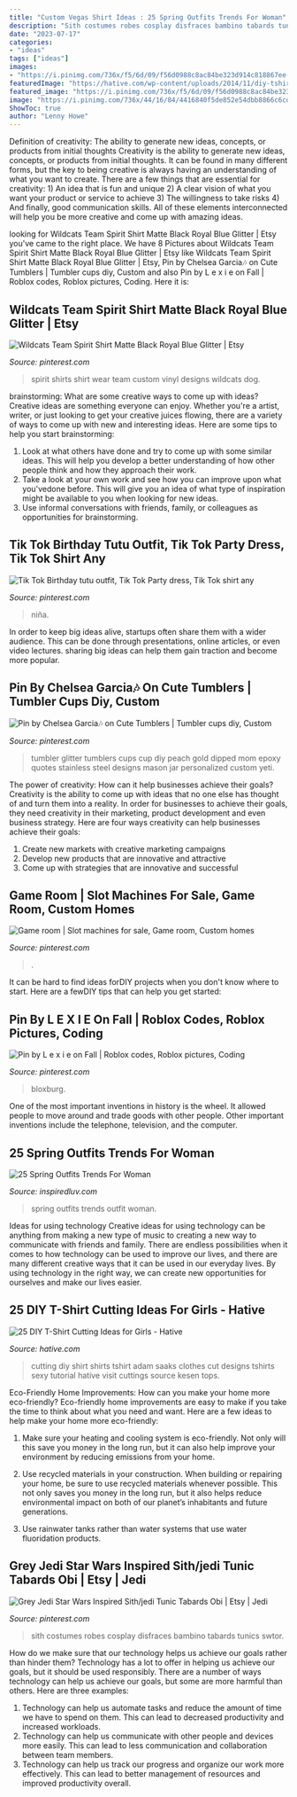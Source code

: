 ```yaml
---
title: "Custom Vegas Shirt Ideas : 25 Spring Outfits Trends For Woman"
description: "Sith costumes robes cosplay disfraces bambino tabards tunics swtor"
date: "2023-07-17"
categories:
- "ideas"
tags: ["ideas"]
images:
- "https://i.pinimg.com/736x/f5/6d/09/f56d0988c8ac84be323d914c818867ee--entertainment-room-parade-of-homes.jpg"
featuredImage: "https://hative.com/wp-content/uploads/2014/11/diy-tshirt-cutting-ideas/4-girl-tshirt-cutting.jpg"
featured_image: "https://i.pinimg.com/736x/f5/6d/09/f56d0988c8ac84be323d914c818867ee--entertainment-room-parade-of-homes.jpg"
image: "https://i.pinimg.com/736x/44/16/84/4416840f5de852e54dbb8866c6cdcc88.jpg"
ShowToc: true
author: "Lenny Howe"
---
```



Definition of creativity: The ability to generate new ideas, concepts, or products from initial thoughts
Creativity is the ability to generate new ideas, concepts, or products from initial thoughts. It can be found in many different forms, but the key to being creative is always having an understanding of what you want to create. There are a few things that are essential for creativity: 1) An idea that is fun and unique 2) A clear vision of what you want your product or service to achieve 3) The willingness to take risks 4) And finally, good communication skills. All of these elements interconnected will help you be more creative and come up with amazing ideas.

	

		
looking for Wildcats Team Spirit Shirt Matte Black Royal Blue Glitter | Etsy you've came to the right place. We have 8 Pictures about Wildcats Team Spirit Shirt Matte Black Royal Blue Glitter | Etsy like Wildcats Team Spirit Shirt Matte Black Royal Blue Glitter | Etsy, Pin by Chelsea Garcia🎶 on Cute Tumblers | Tumbler cups diy, Custom and also Pin by L e x i e on Fall | Roblox codes, Roblox pictures, Coding. Here it is:
		
    
## Wildcats Team Spirit Shirt Matte Black Royal Blue Glitter | Etsy

<img loading=lazy src="https://i.pinimg.com/736x/e9/4e/35/e94e35a98460951df6f75c1d707127ff.jpg" onerror="this.onerror=null;this.src='https://tse1.mm.bing.net/th?id=OIP.BvAYRrH6IWQL7O6Sy0w8PwHaJ3&amp;pid=15.1';" alt="Wildcats Team Spirit Shirt Matte Black Royal Blue Glitter | Etsy">

_Source: pinterest.com_

>spirit shirts shirt wear team custom vinyl designs wildcats dog. 

	

brainstorming: What are some creative ways to come up with ideas?
Creative ideas are something everyone can enjoy. Whether you're a artist, writer, or just looking to get your creative juices flowing, there are a variety of ways to come up with new and interesting ideas. Here are some tips to help you start brainstorming: 
1. Look at what others have done and try to come up with some similar ideas. This will help you develop a better understanding of how other people think and how they approach their work. 
2. Take a look at your own work and see how you can improve upon what you'vedone before. This will give you an idea of what type of inspiration might be available to you when looking for new ideas. 
3. Use informal conversations with friends, family, or colleagues as opportunities for brainstorming.

    
## Tik Tok Birthday Tutu Outfit, Tik Tok Party Dress, Tik Tok Shirt Any

<img loading=lazy src="https://i.pinimg.com/736x/44/16/84/4416840f5de852e54dbb8866c6cdcc88.jpg" onerror="this.onerror=null;this.src='https://tse2.mm.bing.net/th?id=OIP.wlrcWFJ5vyovKduhWbTwJwHaJ4&amp;pid=15.1';" alt="Tik Tok Birthday tutu outfit, Tik Tok Party dress, Tik Tok shirt any">

_Source: pinterest.com_

>niña. 

	

In order to keep big ideas alive, startups often share them with a wider audience. This can be done through presentations, online articles, or even video lectures. sharing big ideas can help them gain traction and become more popular.

    
## Pin By Chelsea Garcia🎶 On Cute Tumblers | Tumbler Cups Diy, Custom

<img loading=lazy src="https://i.pinimg.com/736x/18/16/59/18165974acab3720a349e69a29081f84.jpg" onerror="this.onerror=null;this.src='https://tse4.mm.bing.net/th?id=OIP.f9MAwpW3ICJD-6AR1IQr6AHaJ4&amp;pid=15.1';" alt="Pin by Chelsea Garcia🎶 on Cute Tumblers | Tumbler cups diy, Custom">

_Source: pinterest.com_

>tumbler glitter tumblers cups cup diy peach gold dipped mom epoxy quotes stainless steel designs mason jar personalized custom yeti. 

	

The power of creativity: How can it help businesses achieve their goals?
Creativity is the ability to come up with ideas that no one else has thought of and turn them into a reality. In order for businesses to achieve their goals, they need creativity in their marketing, product development and even business strategy. Here are four ways creativity can help businesses achieve their goals: 
1. Create new markets with creative marketing campaigns 
2. Develop new products that are innovative and attractive 
3. Come up with strategies that are innovative and successful 

    
## Game Room | Slot Machines For Sale, Game Room, Custom Homes

<img loading=lazy src="https://i.pinimg.com/736x/f5/6d/09/f56d0988c8ac84be323d914c818867ee--entertainment-room-parade-of-homes.jpg" onerror="this.onerror=null;this.src='https://tse4.mm.bing.net/th?id=OIP.46SoOSEeChk6hsyvD-8IsgHaLJ&amp;pid=15.1';" alt="Game room | Slot machines for sale, Game room, Custom homes">

_Source: pinterest.com_

>. 

	

It can be hard to find ideas forDIY projects when you don't know where to start. Here are a fewDIY tips that can help you get started: 

    
## Pin By L E X I E On Fall | Roblox Codes, Roblox Pictures, Coding

<img loading=lazy src="https://i.pinimg.com/736x/23/5b/20/235b2088f1559faea958127337ef2d29.jpg" onerror="this.onerror=null;this.src='https://tse3.mm.bing.net/th?id=OIP.DnhzYsi5ts4Tdb5hYBkclgHaQA&amp;pid=15.1';" alt="Pin by L e x i e on Fall | Roblox codes, Roblox pictures, Coding">

_Source: pinterest.com_

>bloxburg. 

	

One of the most important inventions in history is the wheel. It allowed people to move around and trade goods with other people. Other important inventions include the telephone, television, and the computer.

    
## 25 Spring Outfits Trends For Woman

<img loading=lazy src="http://www.inspiredluv.com/wp-content/uploads/2017/01/Classic-Spring-Outfit.jpg" onerror="this.onerror=null;this.src='https://tse2.mm.bing.net/th?id=OIP.gH83R8Lg1azZh5xUllTMRgHaOa&amp;pid=15.1';" alt="25 Spring Outfits Trends For Woman">

_Source: inspiredluv.com_

>spring outfits trends outfit woman. 

	

Ideas for using technology
Creative ideas for using technology can be anything from making a new type of music to creating a new way to communicate with friends and family. There are endless possibilities when it comes to how technology can be used to improve our lives, and there are many different creative ways that it can be used in our everyday lives. By using technology in the right way, we can create new opportunities for ourselves and make our lives easier.

    
## 25 DIY T-Shirt Cutting Ideas For Girls - Hative

<img loading=lazy src="https://hative.com/wp-content/uploads/2014/11/diy-tshirt-cutting-ideas/4-girl-tshirt-cutting.jpg" onerror="this.onerror=null;this.src='https://tse4.mm.bing.net/th?id=OIP.t3SrhIf87Fu6f3vwa1hc4gHaLD&amp;pid=15.1';" alt="25 DIY T-Shirt Cutting Ideas for Girls - Hative">

_Source: hative.com_

>cutting diy shirt shirts tshirt adam saaks clothes cut designs tshirts sexy tutorial hative visit cuttings source kesen tops. 

	

Eco-Friendly Home Improvements: How can you make your home more eco-friendly?
Eco-friendly home improvements are easy to make if you take the time to think about what you need and want. Here are a few ideas to help make your home more eco-friendly:
1. Make sure your heating and cooling system is eco-friendly. Not only will this save you money in the long run, but it can also help improve your environment by reducing emissions from your home.

2. Use recycled materials in your construction. When building or repairing your home, be sure to use recycled materials whenever possible. This not only saves you money in the long run, but it also helps reduce environmental impact on both of our planet’s inhabitants and future generations.

3. Use rainwater tanks rather than water systems that use water fluoridation products.

    
## Grey Jedi Star Wars Inspired Sith/jedi Tunic Tabards Obi | Etsy | Jedi

<img loading=lazy src="https://i.pinimg.com/736x/51/c2/22/51c22236b17dc697f359a7e2a9512cd0.jpg" onerror="this.onerror=null;this.src='https://tse2.mm.bing.net/th?id=OIP.FkX582IdfiU_xhbw6Y8jLAHaJ3&amp;pid=15.1';" alt="Grey Jedi Star Wars Inspired Sith/jedi Tunic Tabards Obi | Etsy | Jedi">

_Source: pinterest.com_

>sith costumes robes cosplay disfraces bambino tabards tunics swtor. 

	

How do we make sure that our technology helps us achieve our goals rather than hinder them?
Technology has a lot to offer in helping us achieve our goals, but it should be used responsibly. There are a number of ways technology can help us achieve our goals, but some are more harmful than others. Here are three examples: 
1. Technology can help us automate tasks and reduce the amount of time we have to spend on them. This can lead to decreased productivity and increased workloads. 
2. Technology can help us communicate with other people and devices more easily. This can lead to less communication and collaboration between team members. 
3. Technology can help us track our progress and organize our work more effectively. This can lead to better management of resources and improved productivity overall.

